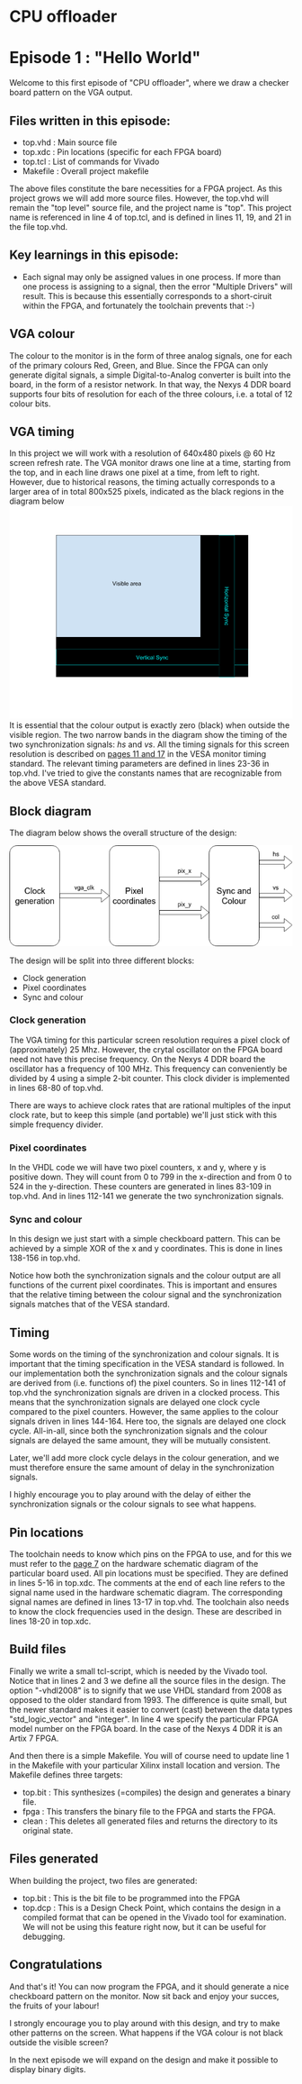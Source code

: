# CPU offloader
# Episode 1 : "Hello World"

Welcome to this first episode of "CPU offloader", where we draw a
checker board pattern on the VGA output.

## Files written in this episode:
* top.vhd  : Main source file
* top.xdc  : Pin locations (specific for each FPGA board)
* top.tcl  : List of commands for Vivado
* Makefile  : Overall project makefile

The above files constitute the bare necessities for a FPGA project. As this project
grows we will add more source files. However, the top.vhd will remain the "top level"
source file, and the project name is "top". This project name is referenced in
line 4 of top.tcl, and is defined in lines 11, 19, and 21 in the file top.vhd.

## Key learnings in this episode:
* Each signal may only be assigned values in one process. If more than one process
is assigning to a signal, then the error "Multiple Drivers" will result. This is
because this essentially corresponds to a short-ciruit within the FPGA, and
fortunately the toolchain prevents that :-)

## VGA colour
The colour to the monitor is in the form of three analog signals, one for each
of the primary colours Red, Green, and Blue. Since the FPGA can only generate
digital signals, a simple Digital-to-Analog converter is built into the board,
in the form of a resistor network. In that way, the Nexys 4 DDR board supports
four bits of resolution for each of the three colours, i.e. a total of 12
colour bits.

## VGA timing
In this project we will work with a resolution of 640x480 pixels @ 60 Hz screen
refresh rate.  The VGA monitor draws one line at a time, starting from the top,
and in each line draws one pixel at a time, from left to right.  However, due
to historical reasons, the timing actually corresponds to a larger area of in
total 800x525 pixels, indicated as the black regions in the diagram below
![VGA timing](VGA_timing.png "VGA timing")
It is essential that the colour output is exactly zero (black) when outside the
visible region.  The two narrow bands in the diagram show the timing of the
two synchronization signals: *hs* and *vs*.  All the timing signals for this
screen resolution is described on
[pages 11 and 17](http://caxapa.ru/thumbs/361638/DMTv1r11.pdf)
in the VESA monitor timing standard.
The relevant timing parameters are defined in lines 23-36 in top.vhd. I've tried
to give the constants names that are recognizable from the above VESA standard.

## Block diagram
The diagram below shows the overall structure of the design:

![Block diagram](Block_diagram.png "Block diagram")

The design will be split into three different blocks:
* Clock generation
* Pixel coordinates
* Sync and colour

### Clock generation
The VGA timing for this particular screen resolution requires a pixel clock of
(approximately) 25 Mhz. However, the crytal oscillator on the FPGA board need
not have this precise frequency. On the Nexys 4 DDR board the oscillator has a
frequency of 100 MHz. This frequency can conveniently be divided by 4 using a
simple 2-bit counter.  This clock divider is implemented in lines 68-80 of
top.vhd.

There are ways to achieve clock rates that are rational multiples of the input clock
rate, but to keep this simple (and portable) we'll just stick with this
simple frequency divider.

### Pixel coordinates
In the VHDL code we will have two pixel counters, x and y, where y is positive
down. They will count from 0 to 799 in the x-direction and from 0 to 524 in the
y-direction. These counters are generated in lines 83-109 in top.vhd. And in
lines 112-141 we generate the two synchronization signals.

### Sync and colour
In this design we just start with a simple checkboard pattern. This can be achieved
by a simple XOR of the x and y coordinates. This is done in lines 138-156 in top.vhd.

Notice how both the synchronization signals and the colour output are all functions
of the current pixel coordinates. This is important and ensures that the relative
timing between the colour signal and the synchronization signals matches that of
the VESA standard.

## Timing
Some words on the timing of the synchronization and colour signals. It is
important that the timing specification in the VESA standard is followed. In
our implementation both the synchronization signals and the colour signals are
derived from (i.e. functions of) the pixel counters. So in lines 112-141 of
top.vhd the synchronization signals are driven in a clocked process. This means
that the synchronization signals are delayed one clock cycle compared to the
pixel counters. However, the same applies to the colour signals driven in lines
144-164. Here too, the signals are delayed one clock cycle.
All-in-all, since both the synchronization signals and the colour signals are
delayed the same amount, they will be mutually consistent.

Later, we'll add more clock cycle delays in the colour generation, and we must
therefore ensure the same amount of delay in the synchronization signals.

I highly encourage you to play around with the delay of either the
synchronization signals or the colour signals to see what happens.

## Pin locations
The toolchain needs to know which pins on the FPGA to use, and for this we must refer to the
[page 7](https://reference.digilentinc.com/_media/reference/programmable-logic/nexys-4-ddr/nexys-4-ddr_sch.pdf)
on the hardware schematic diagram of the particular board used.
All pin locations must be specified. They are defined in lines 5-16 in top.xdc. The comments
at the end of each line refers to the signal name used in the hardware schematic diagram.
The corresponding signal names are defined in lines 13-17 in top.vhd.
The toolchain also needs to know the clock frequencies used in the design.
These are described in lines 18-20 in top.xdc.

## Build files
Finally we write a small tcl-script, which is needed by the Vivado tool. Notice
that in lines 2 and 3 we define all the source files in the design. The option
"-vhdl2008" is to signify that we use VHDL standard from 2008 as opposed to the
older standard from 1993. The difference is quite small, but the newer standard
makes it easier to convert (cast) between the data types "std\_logic\_vector"
and "integer".  In line 4 we specify the particular FPGA model number on the
FPGA board. In the case of the Nexys 4 DDR it is an Artix 7 FPGA.

And then there is a simple Makefile. You will of course need to update line 1
in the Makefile with your particular Xilinx install location and version. The
Makefile defines three targets:
* top.bit  : This synthesizes (=compiles) the design and generates a binary file.
* fpga     : This transfers the binary file to the FPGA and starts the FPGA.
* clean    : This deletes all generated files and returns the directory to its
             original state.

## Files generated
When building the project, two files are generated:
* top.bit : This is the bit file to be programmed into the FPGA
* top.dcp : This is a Design Check Point, which contains the design in a
  compiled format that can be opened in the Vivado tool for examination. We
  will not be using this feature right now, but it can be useful for debugging.

## Congratulations
And that's it! You can now program the FPGA, and it should generate a nice
checkboard pattern on the monitor. Now sit back and enjoy your succes, the
fruits of your labour!

I strongly encourage you to play around with this design, and try to make other
patterns on the screen.  What happens if the VGA colour is not black outside
the visible screen?

In the next episode we will expand on the design and make it possible to
display binary digits.

